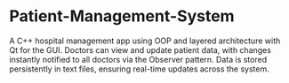 # Patient-Management-System
A C++ hospital management app using OOP and layered architecture with Qt for the GUI. Doctors can view and update patient data, with changes instantly notified to all doctors via the Observer pattern. Data is stored persistently in text files, ensuring real-time updates across the system.
